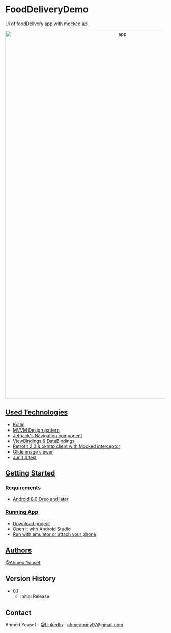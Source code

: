# FoodDeliveryDemo

Ui of foodDelivery app with mocked api.

<div align="center">
<a href="https://im.ge/i/OUQzza"><img src="https://i.im.ge/2022/08/21/OUQzza.app.gif" alt="app" height="1152" width="720" >
</p>
  </div>

## Used Technologies
* Kotlin
* MVVM Design pattern
* Jetpack's Navigation component
* ViewBindings & DataBindings
* Retrofit 2.0 & okhttp client with Mocked interceptor
* Glide image viewer
* Junit 4 test

## Getting Started



### Requirements

* Android 8.0 Oreo and later



### Running App
* Download project 
* Open it with Android Studio
* Run with emulator or attach your phone


## Authors

 [@Ahmed Yousef](https://api.whatsapp.com/send/?phone=905050808772)

## Version History

* 0.1
    * Initial Release


## Contact

Ahmed Yousef - [@LinkedIn](https://www.linkedin.com/in/ahmedyousef-eg/) - ahmedmmy97@gmail.com

